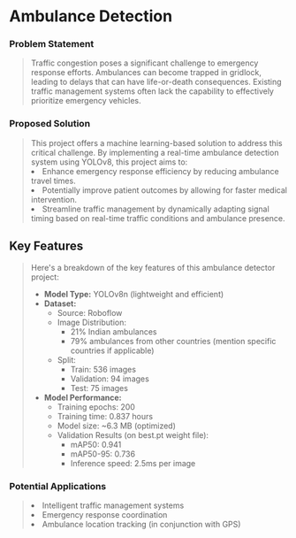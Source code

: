 <h1 class="major">Ambulance Detection</h1>
                  									<h3>Problem Statement</h3>
									<blockquote>Traffic congestion poses a significant challenge to emergency response efforts. Ambulances can become trapped in gridlock, leading to delays that can have life-or-death consequences. Existing traffic management systems often lack the capability to effectively prioritize emergency vehicles.</blockquote>
																		<h3>Proposed Solution</h3>
									<blockquote>This project offers a machine learning-based solution to address this critical challenge. By implementing a real-time ambulance detection system using YOLOv8, this project aims to:
          <li>Enhance emergency response efficiency by reducing ambulance travel times.</li>
<li>Potentially improve patient outcomes by allowing for faster medical intervention.</li>
<li>Streamline traffic management by dynamically adapting signal timing based on real-time traffic conditions and ambulance presence.</li>
         </blockquote>
         
## Key Features
<blockquote>
Here's a breakdown of the key features of this ambulance detector project:

* **Model Type:** YOLOv8n (lightweight and efficient)
* **Dataset:**
    * Source: Roboflow 
    * Image Distribution:
        * 21% Indian ambulances
        * 79% ambulances from other countries (mention specific countries if applicable)
    * Split:
        * Train: 536 images
        * Validation: 94 images
        * Test: 75 images
* **Model Performance:**
    * Training epochs: 200
    * Training time: 0.837 hours
    * Model size: ~6.3 MB (optimized)
    * Validation Results (on best.pt weight file):
        * mAP50: 0.941
        * mAP50-95: 0.736
        * Inference speed: 2.5ms per image
</blockquote>
<h3>Potential Applications</h3>
									<blockquote>
          <li>Intelligent traffic management systems</li>
<li>Emergency response coordination</li>
<li>Ambulance location tracking (in conjunction with GPS)</li>
         </blockquote>

									

